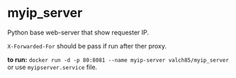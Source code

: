 # myip_server
Python base web-server that show requester IP.

`X-Forwarded-For` should be pass if run after ther proxy.

**to run:**
`docker run -d -p 80:8081 --name myip-server valch85/myip_server`
or use `myipserver.service` file.
